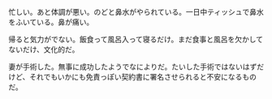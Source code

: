 忙しい。あと体調が悪い。のどと鼻水がやられている。一日中ティッシュで鼻水をふいている。鼻が痛い。

帰ると気力がでない。飯食って風呂入って寝るだけ。まだ食事と風呂を欠かしてないだけ、文化的だ。

妻が手術した。無事に成功したようでなによりだ。たいした手術ではないはずだけど、それでもいかにも免責っぽい契約書に署名させられると不安になるものだ。
